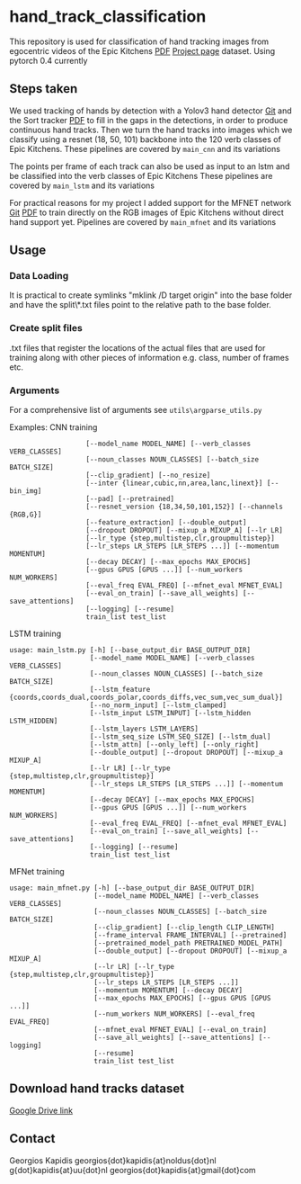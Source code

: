# hand_track_classification

This repository is used for classification of hand tracking images from egocentric videos of the Epic Kitchens [PDF](https://arxiv.org/pdf/1804.02748.pdf) [Project page](https://epic-kitchens.github.io/2018) dataset. 
Using pytorch 0.4 currently

## Steps taken
We used tracking of hands by detection with a Yolov3 hand detector [Git](https://github.com/AlexeyAB/darknet) and the Sort tracker [PDF](https://arxiv.org/pdf/1602.00763.pdf) to fill in the gaps in the detections, 
in order to produce continuous hand tracks.
Then we turn the hand tracks into images which we classify using a resnet (18, 50, 101) backbone into the 120 verb classes of Epic Kitchens.
These pipelines are covered by ```main_cnn``` and its variations

The points per frame of each track can also be used as input to an lstm and be classified into the verb classes of Epic Kitchens
These pipelines are covered by ```main_lstm``` and its variations 

For practical reasons for my project I added support for the MFNET network [Git](https://github.com/cypw/PyTorch-MFNet) [PDF](https://arxiv.org/abs/1807.11195) to train directly on the RGB images of Epic Kitchens
without direct hand support yet. Pipelines are covered by ```main_mfnet``` and its variations

## Usage

### Data Loading
It is practical to create symlinks "mklink /D target origin" into the base folder and have the split\\*.txt files point to the relative path to the base folder. 

### Create split files
.txt files that register the locations of the actual files that are used for training along with other pieces of information e.g. class, number of frames etc.

### Arguments
For a comprehensive list of arguments see ```utils\argparse_utils.py ```

Examples:
CNN training
```usage: main_cnn.py [-h] [--base_output_dir BASE_OUTPUT_DIR]
                   [--model_name MODEL_NAME] [--verb_classes VERB_CLASSES]
                   [--noun_classes NOUN_CLASSES] [--batch_size BATCH_SIZE]
                   [--clip_gradient] [--no_resize]
                   [--inter {linear,cubic,nn,area,lanc,linext}] [--bin_img]
                   [--pad] [--pretrained]
                   [--resnet_version {18,34,50,101,152}] [--channels {RGB,G}]
                   [--feature_extraction] [--double_output]
                   [--dropout DROPOUT] [--mixup_a MIXUP_A] [--lr LR]
                   [--lr_type {step,multistep,clr,groupmultistep}]
                   [--lr_steps LR_STEPS [LR_STEPS ...]] [--momentum MOMENTUM]
                   [--decay DECAY] [--max_epochs MAX_EPOCHS]
                   [--gpus GPUS [GPUS ...]] [--num_workers NUM_WORKERS]
                   [--eval_freq EVAL_FREQ] [--mfnet_eval MFNET_EVAL]
                   [--eval_on_train] [--save_all_weights] [--save_attentions]
                   [--logging] [--resume]
                   train_list test_list
```
LSTM training
```
usage: main_lstm.py [-h] [--base_output_dir BASE_OUTPUT_DIR]
                    [--model_name MODEL_NAME] [--verb_classes VERB_CLASSES]
                    [--noun_classes NOUN_CLASSES] [--batch_size BATCH_SIZE]
                    [--lstm_feature {coords,coords_dual,coords_polar,coords_diffs,vec_sum,vec_sum_dual}]
                    [--no_norm_input] [--lstm_clamped]
                    [--lstm_input LSTM_INPUT] [--lstm_hidden LSTM_HIDDEN]
                    [--lstm_layers LSTM_LAYERS]
                    [--lstm_seq_size LSTM_SEQ_SIZE] [--lstm_dual]
                    [--lstm_attn] [--only_left] [--only_right]
                    [--double_output] [--dropout DROPOUT] [--mixup_a MIXUP_A]
                    [--lr LR] [--lr_type {step,multistep,clr,groupmultistep}]
                    [--lr_steps LR_STEPS [LR_STEPS ...]] [--momentum MOMENTUM]
                    [--decay DECAY] [--max_epochs MAX_EPOCHS]
                    [--gpus GPUS [GPUS ...]] [--num_workers NUM_WORKERS]
                    [--eval_freq EVAL_FREQ] [--mfnet_eval MFNET_EVAL]
                    [--eval_on_train] [--save_all_weights] [--save_attentions]
                    [--logging] [--resume]
                    train_list test_list
```
MFNet training
```
usage: main_mfnet.py [-h] [--base_output_dir BASE_OUTPUT_DIR]
                     [--model_name MODEL_NAME] [--verb_classes VERB_CLASSES]
                     [--noun_classes NOUN_CLASSES] [--batch_size BATCH_SIZE]
                     [--clip_gradient] [--clip_length CLIP_LENGTH]
                     [--frame_interval FRAME_INTERVAL] [--pretrained]
                     [--pretrained_model_path PRETRAINED_MODEL_PATH]
                     [--double_output] [--dropout DROPOUT] [--mixup_a MIXUP_A]
                     [--lr LR] [--lr_type {step,multistep,clr,groupmultistep}]
                     [--lr_steps LR_STEPS [LR_STEPS ...]]
                     [--momentum MOMENTUM] [--decay DECAY]
                     [--max_epochs MAX_EPOCHS] [--gpus GPUS [GPUS ...]]
                     [--num_workers NUM_WORKERS] [--eval_freq EVAL_FREQ]
                     [--mfnet_eval MFNET_EVAL] [--eval_on_train]
                     [--save_all_weights] [--save_attentions] [--logging]
                     [--resume]
                     train_list test_list
```

## Download hand tracks dataset
[Google Drive link](https://drive.google.com/file/d/1TSo2H6_bGuLdh6WgKYU9OJLoPAETcbPi/view?usp=sharing)

## Contact
Georgios Kapidis
georgios{dot}kapidis{at}noldus{dot}nl
g{dot}kapidis{at}uu{dot}nl
georgios{dot}kapidis{at}gmail{dot}com
